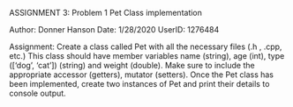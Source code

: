 ASSIGNMENT 3: Problem 1 Pet Class implementation

Author: Donner Hanson
Date: 1/28/2020
UserID: 1276484

Assignment:
Create a class called Pet with all the necessary files
(.h , .cpp, etc.) This class should have member
variables name (string), age (int), type ([‘dog’, ‘cat’]) (string)
and weight (double).
Make sure to include the appropriate accessor (getters), mutator
(setters).
Once the Pet class has been implemented, create two instances of
Pet and print their details to console output.  
